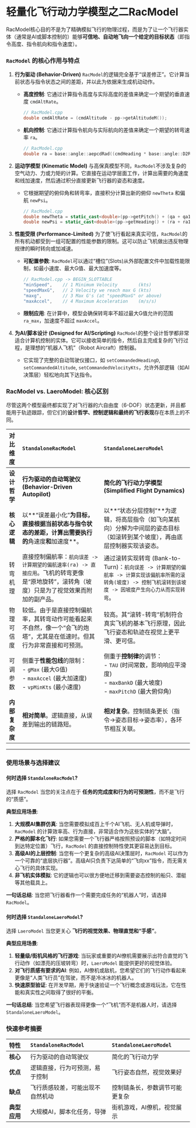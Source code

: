 # 轻量化飞行动力学模型之二RacModel

RacModel核心目的不是为了精确模拟飞行的物理过程，而是为了让一个飞行器实体（通常是AI或脚本控制的）能够**可信地、自动地飞向一个给定的目标状态**（即指令高度、指令航向和指令速度）。

### `RacModel` 的核心作用与特点

1.  **行为驱动 (Behavior-Driven)**
    `RacModel`的逻辑完全基于“误差修正”。它计算当前状态与指令状态之间的差距，并以此为依据来生成机动动作。

      * **高度控制**: 它通过计算指令高度与实际高度的差值来确定一个期望的垂直速度 `cmdAltRate`。
        ```cpp
        // RacModel.cpp
        double cmdAltRate = (cmdAltitude - pp->getAltitudeM()); 
        ```
      * **航向控制**: 它通过计算指令航向与实际航向的差值来确定一个期望的转弯速率 `ra`。
        ```cpp
        // RacModel.cpp
        double ra = base::angle::aepcdRad((cmdHeading * base::angle::D2RCC) - pp->getHeadingR()) * 0.1;
        ```

2.  **运动学模型 (Kinematic Model)**
    与高保真模型不同，`RacModel`不涉及复杂的空气动力、力或力矩的计算。它直接在运动学层面工作，计算出需要的角速度和线加速度，然后通过积分直接更新飞行器的姿态和速度。

      * 它根据期望的俯仰角和转弯率，直接积分计算出新的俯仰 `newTheta` 和偏航 `newPsi`。
        ```cpp
        // RacModel.cpp
        double newTheta = static_cast<double>(pp->getPitch() + (qa + qa1) * dt / 2.0);
        double newPsi = static_cast<double>(pp->getHeading() + (ra + ra1) * dt / 2.0);
        ```

3.  **性能受限 (Performance-Limited)**
    为了使飞行看起来真实可信，`RacModel`的所有机动都受到一组可配置的性能参数的限制。这可以防止飞机做出违反物理规律的瞬时转向或加减速。

      * **可配置参数**: `RacModel`可以通过“槽位”(Slots)从外部配置文件中加载性能限制，如最小速度、最大G值、最大加速度等。
        ```cpp
        // RacModel.cpp -> BEGIN_SLOTTABLE
        "minSpeed",    // 1 Minimum Velocity        (kts)
        "speedMaxG",   // 2 Velocity we reach max G (kts)
        "maxg",        // 3 Max G's (at "speedMaxG" or above)
        "maxAccel",    // 4 Maximum Acceleration    (m/s/s)
        ```
      * **限制应用**: 在计算中，模型会确保转弯率不超过最大G值允许的范围 `ra_max`，加速度不超过 `maxAccel`。

4.  **为AI/脚本设计 (Designed for AI/Scripting)**
    `RacModel`的整个设计哲学都非常适合计算机控制的实体。它可以接收简单的指令，然后自主完成复杂的飞行过程，是理想的“机器人飞机”（Robot Aircraft）控制器。

      * 它实现了完整的自动驾驶仪接口，如 `setCommandedHeadingD`, `setCommandedAltitude`, `setCommandedVelocityKts`，允许外部逻辑（如AI决策层）轻松地向其下达指令。



### RacModel vs. LaeroModel: 核心区别

尽管这两个模型最终都实现了对飞行器的六自由度（6-DOF）状态更新，并且都能用于轨迹跟踪，但它们的**设计哲学、控制逻辑和最终的飞行表现**存在本质上的不同。

| 对比维度 | `StandaloneRacModel` | `StandaloneLaeroModel` |
| :--- | :--- | :--- |
| **设计哲学** | **行为驱动的自动驾驶仪 (Behavior-Driven Autopilot)** | **简化的飞行动力学模型 (Simplified Flight Dynamics)** |
| **核心逻辑** | 以**“误差最小化”**为目标，直接根据当前状态与指令状态的差距，计算出需要执行的**角速度**和**加速度**。 | 以**“状态分层控制”**为逻辑，将高层指令（如飞向某航向）分解为中间层的姿态目标（如滚转到某个坡度），再由底层控制器实现该姿态。 |
| 转弯机理 | 直接控制偏航率：`航向误差 -> 计算期望的偏航速率(ra) -> 直接应用`。飞机的转弯更像是“原地旋转”，滚转角（坡度）只是为了视觉效果而附加的副产品。 | 通过滚转实现转弯 (Bank-to-Turn)：`航向误差 -> 计算期望的偏航率 -> 计算实现该偏航率所需的滚转角(坡度) -> 控制飞机滚转到该坡度 -> 因坡度产生向心力从而实现转弯`。 |
| 物理可信度 | 较低。由于是直接控制偏航率，其转弯动作可能看起来不自然，像一个“会飞的炮塔”，尤其是在低速时。但其行为非常直接和可预测。 | 较高。其“滚转-转弯”机制符合真实飞机的基本飞行原理，因此飞行姿态和轨迹在视觉上更平滑、更可信。 |
| 可调参数 | 侧重于**性能包线**的限制：<br>- `gMax` (最大G值)<br>- `maxAccel` (最大加速度)<br>- `vpMinKts` (最小速度) | 侧重于**控制律**的调节：<br>- `TAU` (时间常数，影响响应平滑度)<br>- `maxBankD` (最大坡度)<br>- `maxPitchD` (最大俯仰角) |
| **内部复杂度** | **相对简单**。逻辑直接，从误差到输出的链路短。 | **相对复杂**。控制链条更长（指令-\>姿态目标-\>姿态率），各环节相互关联。 |

-----

### 使用场景与选择建议

#### 何时选择 `StandaloneRacModel`?

选择 `RacModel` 当您的关注点在于 **任务的完成度和行为的可预测性**，而不是飞行的“质感”。

**典型应用场景**:

1.  **大规模AI集群仿真**: 当您需要模拟成百上千个AI飞机、无人机或导弹时，`RacModel` 的计算效率高、行为直接，非常适合作为这些实体的“大脑”。
2.  **严格的脚本化飞行**: 如果您需要一个飞行器严格按照预设的脚本（如特定时间到达特定位置）飞行，`RacModel` 的直接控制特性使其更容易达到目标。
3.  **高级AI的上层控制**: 当您有一个更复杂的高级AI决策层时，`RacModel` 可以作为一个可靠的“底层执行器”。高级AI只负责下达简单的“飞向xx”指令，而无需关心飞行的具体实现。
4.  **非飞机实体模拟**: 它的逻辑也可以很方便地迁移到需要姿态控制的船只、潜艇等其他载具上。

**一句话总结**: 当您把飞行器看作一个需要完成任务的“机器人”时，请选择 `RacModel`。

#### 何时选择 `StandaloneLaeroModel`?

选择 `LaeroModel` 当您更关心 **飞行的视觉效果、物理直觉和“手感”**。

**典型应用场景**:

1.  **轻量级/街机风格的飞行游戏**: 当玩家或重要的AI僚机需要展示出符合直觉的飞行动作（如漂亮的压坡转弯）时，`LaeroModel` 能提供更好的视觉体验。
2.  **对飞行质感有要求的AI**: 例如，AI僚机或敌机，您希望它们的飞行动作看起来更像是“人类飞行员”在驾驶，而不是冷冰冰的机器人。
3.  **快速原型验证**: 在开发早期，用于快速验证一个飞行概念或游戏玩法，它在性能和真实性之间取得了很好的平衡。

**一句话总结**: 当您希望飞行器表现得更像一个“飞机”而不是机器人时，请选择 `StandaloneLaeroModel`。

### 快速参考摘要

| 特性 | `StandaloneRacModel` | `StandaloneLaeroModel` |
| :--- | :--- | :--- |
| **核心** | 行为驱动的自动驾驶仪 | 简化的飞行动力学 |
| **优点** | 逻辑直接，行为可预测，易于控制 | 飞行姿态自然，视觉效果好 |
| **缺点** | 飞行质感较差，可能出现不自然机动 | 控制链条长，参数调节可能更复杂 |
| **典型应用** | 大规模AI，脚本化任务，导弹 | 街机游戏，AI僚机，视觉展示 |